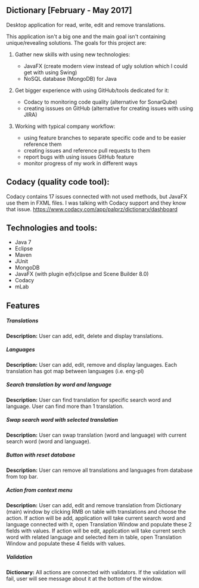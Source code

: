 ## Dictionary [February - May 2017]

Desktop application for read, write, edit and remove translations.

This application isn't a big one and the main goal isn't containing unique/revealing solutions. The goals for this project are:
1. Gather new skills with using new technologies:
	- JavaFX (create modern view instead of ugly solution which I could get with using Swing)
	- NoSQL database (MongoDB) for Java
  
2. Get bigger experience with using GitHub/tools dedicated for it:
	- Codacy to monitoring code quality (alternative for SonarQube)
	- creating isssues on GitHub (alternative for creating issues with using JIRA)
  
3. Working with typical company workflow:
	- using feature branches to separate specific code and to be easier reference them
	- creating issues and reference pull requests to them
	- report bugs with using issues GitHub feature
	- monitor progress of my work in different ways

## Codacy (quality code tool):
Codacy contains 17 issues connected with not used methods, but JavaFX use them in FXML files. I was talking with Codacy support and they know that issue.
https://www.codacy.com/app/palprz/dictionary/dashboard

## Technologies and tools:
- Java 7
- Eclipse
- Maven
- JUnit 
- MongoDB
- JavaFX (with plugin e(fx)clipse and Scene Builder 8.0)
- Codacy
- mLab

## Features

##### Translations
**Description:** User can add, edit, delete and display translations.
 
##### Languages
**Description:** User can add, edit, remove and display languages. Each translation has got map between languages (i.e. eng-pl)

##### Search translation by word and language
**Description:** User can find translation for specific search word and language. User can find more than 1 translation.

##### Swap search word with selected translation
**Description:** User can swap translation (word and language) with current search word (word and language).

##### Button with reset database
**Description:** User can remove all translations and languages from database from top bar.

##### Action from context menu
**Description:** User can add, edit and remove translation from Dictionary (main) window by clicking RMB on table with translations and choose the action. 
If action will be add, application will take current search word and language connected with it, open Translation Window and populate these 2 fields with values.
If action will be edit, application will take current serch word with related language and selected item in table, open Translation Window and populate these 4 fields with values.

##### Validation
**Dictionary:** All actions are connected with validators. If the validation will fail, user will see message about it at the bottom of the window.
